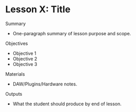 # Lesson X: Title

Summary
- One-paragraph summary of lesson purpose and scope.

Objectives
- Objective 1
- Objective 2
- Objective 3

Materials
- DAW/Plugins/Hardware notes.

Outputs
- What the student should produce by end of lesson.


